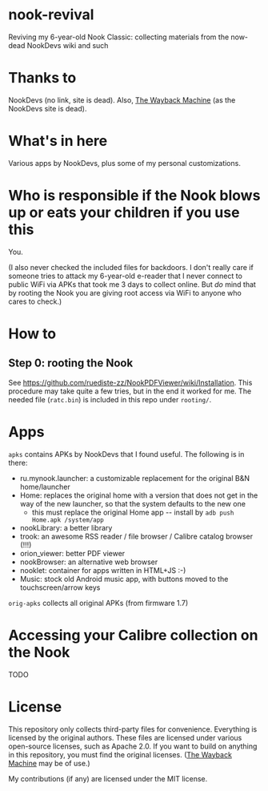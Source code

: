 # nook-revival
Reviving my 6-year-old Nook Classic: collecting materials from the now-dead NookDevs wiki and such

Thanks to
=========

NookDevs (no link, site is dead). Also, [The Wayback Machine](https://web.archive.org/web/) (as the NookDevs site is dead).

What's in here
==============

Various apps by NookDevs, plus some of my personal customizations.

Who is responsible if the Nook blows up or eats your children if you use this
=============================================================================

You.

(I also never checked the included files for backdoors. I don't really care if someone tries to attack my 6-year-old e-reader that I never connect to public WiFi via APKs that took me 3 days to collect online. But *do* mind that by rooting the Nook you are giving root access via WiFi to anyone who cares to check.)

How to
======

Step 0: rooting the Nook
------------------------

See https://github.com/ruediste-zz/NookPDFViewer/wiki/Installation. This procedure may take quite a few tries, but in the end it worked for me.
The needed file (`ratc.bin`) is included in this repo under `rooting/`.

Apps
====

`apks` contains APKs by NookDevs that I found useful. The following is in there:

- ru.mynook.launcher: a customizable replacement for the original B&N home/launcher
- Home: replaces the original home with a version that does not get in the way of the new launcher, so that the system defaults to the new one
  - this must replace the original Home app -- install by `adb push Home.apk /system/app`
- nookLibrary: a better library
- trook: an awesome RSS reader / file browser / Calibre catalog browser (!!!)
- orion_viewer: better PDF viewer
- nookBrowser: an alternative web browser
- nooklet: container for apps written in HTML+JS :-)
- Music: stock old Android music app, with buttons moved to the touchscreen/arrow keys

`orig-apks` collects all original APKs (from firmware 1.7)

Accessing your Calibre collection on the Nook
=============================================

TODO

License
=======

This repository only collects third-party files for convenience. Everything
is licensed by the original authors. These files are licensed under various
open-source licenses, such as Apache 2.0. If you want to build on anything in
this repository, you must find the original licenses.
([The Wayback Machine](https://web.archive.org/web/) may be of use.)

My contributions (if any) are licensed under the MIT license.
